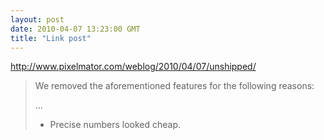 ```yaml
---
layout: post
date: 2010-04-07 13:23:00 GMT
title: "Link post"
---
```

<http://www.pixelmator.com/weblog/2010/04/07/unshipped/>

> We removed the aforementioned features for the following reasons:
>
> ...
>
> * Precise numbers looked cheap.